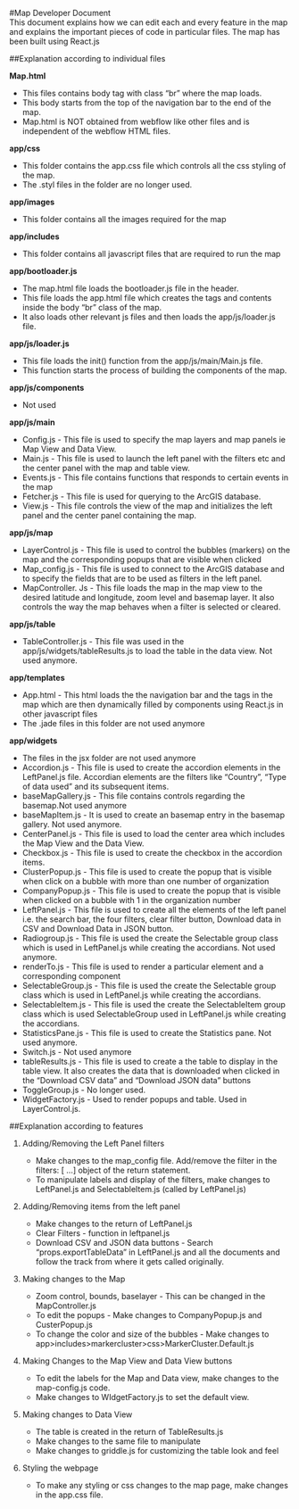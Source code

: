 #Map Developer Document  
This document explains how we can edit each and every feature in the map and explains the important pieces of code in particular files. The map has been built using React.js

##Explanation according to individual files

**Map.html**
* This files contains body tag with class “br” where the map loads. 
* This body starts from the top of the navigation bar to the end of the map. 
* Map.html is NOT obtained from webflow like other files and is independent of the webflow HTML files.

**app/css**
* This folder contains the app.css file which controls all the css styling of the map.
* The .styl files in the folder are no longer used.

**app/images**
* This folder contains all the images required for the map

**app/includes**
* This folder contains all javascript files that are required to run the map

**app/bootloader.js**
* The map.html file loads the bootloader.js file in the header.
* This file loads the app.html file which creates the tags and contents inside the body “br” class of the map.
* It also loads other relevant js files and then loads the app/js/loader.js file.

**app/js/loader.js**
* This file loads the init() function from the app/js/main/Main.js file. 
* This function starts the process of building the components of the map.

**app/js/components**
* Not used

**app/js/main**
* Config.js - This file is used to specify the map layers and map panels ie Map View and Data View.
* Main.js - This file is used to launch the left panel with the filters etc and the center panel with the map and table view.
* Events.js - This file contains functions that responds to certain events in the map
* Fetcher.js - This file is used for querying to the ArcGIS database.
* View.js - This file controls the view of the map and initializes the left panel and the center panel containing the map.

**app/js/map**
* LayerControl.js - This file is used to control the bubbles (markers) on the map and the corresponding popups that are visible when clicked
* Map_config.js - This file is used to connect to the ArcGIS database and to specify the fields that are to be used as filters in the left panel. 
* MapController. Js - This file loads the map in the map view to the desired latitude and longitude, zoom level and basemap layer. It also controls the way the map behaves when a filter is selected or cleared.

**app/js/table**
* TableController.js - This file was used in the app/js/widgets/tableResults.js to load the table in the data view. Not used anymore.

**app/templates**
* App.html - This html loads the the navigation bar and the tags in the map which are then dynamically filled by components using React.js in other javascript files
* The .jade files in this folder are not used anymore

**app/widgets**
* The files in the jsx folder are not used anymore
* Accordion.js - This file is used to create the accordion elements in the LeftPanel.js file. Accordian elements are the filters like “Country”, “Type of data used” and its subsequent items.
* baseMapGallery.js - This file contains controls regarding the basemap.Not used anymore 
* baseMapItem.js - It is used to create an basemap entry in the basemap gallery. Not used anymore.
* CenterPanel.js - This file is used to load the center area which includes the Map View and the Data View.
* Checkbox.js - This file is used to create the checkbox in the accordion items.
* ClusterPopup.js - This file is used to create the popup that is visible when click on a bubble with more than one number of organization
* CompanyPopup.js - This file is used to create the popup that is visible when clicked on a bubble with 1 in the organization number
* LeftPanel.js - This file is used to create all the elements of the left panel i.e. the search bar, the four filters, clear filter button, Download data in CSV and Download Data in JSON button.
* Radiogroup.js - This file is used the create the Selectable group class which is used in LeftPanel.js while creating the accordians. Not used anymore.
* renderTo.js - This file is used to render a particular element and a corresponding component
* SelectableGroup.js - This file is used the create the Selectable group class which is used in LeftPanel.js while creating the accordians.
* SelectableItem.js - This file is used the create the SelectableItem group class which is used SelectableGroup used in LeftPanel.js while creating the accordians.
* StatisticsPane.js - This file is used to create the  Statistics pane. Not used anymore.
* Switch.js - Not used anymore
* tableResults.js - This file is used to create a the table to display in the table view. It also creates the data that is downloaded when clicked in the “Download CSV data” and “Download JSON data” buttons
* ToggleGroup.js - No longer used.
* WidgetFactory.js - Used to render popups and table. Used in LayerControl.js.

##Explanation according to features

1. Adding/Removing the Left Panel filters
   * Make changes to the map_config file. Add/remove the filter in the filters: [ …] object of the return statement.
   * To manipulate labels and display of the filters, make changes to LeftPanel.js and SelectableItem.js (called by LeftPanel.js)

2. Adding/Removing items from the left panel
   * Make changes to the return of LeftPanel.js
   * Clear Filters - function in leftpanel.js
   * Download CSV and JSON data buttons - Search “props.exportTableData” in LeftPanel.js and all the documents and follow the track from where it gets called originally.

3. Making changes to the Map
   * Zoom control, bounds, baselayer - This can be changed in the MapController.js
   * To edit the popups - Make changes to CompanyPopup.js and CusterPopup.js
   * To change the color and size of the bubbles - Make changes to app>includes>markercluster>css>MarkerCluster.Default.js

4. Making Changes to the Map View and Data View buttons
   * To edit the labels for the Map and Data view, make changes to the map-config.js code.
   * Make changes to WIdgetFactory.js to set the default view.

5. Making changes to Data View
   * The table is created in the return of TableResults.js
   * Make changes to the same file to manipulate 
   * Make changes to griddle.js for customizing the table look and feel
	
6. Styling the webpage
   * To make any styling or css changes to the map page, make changes in the app.css file.


